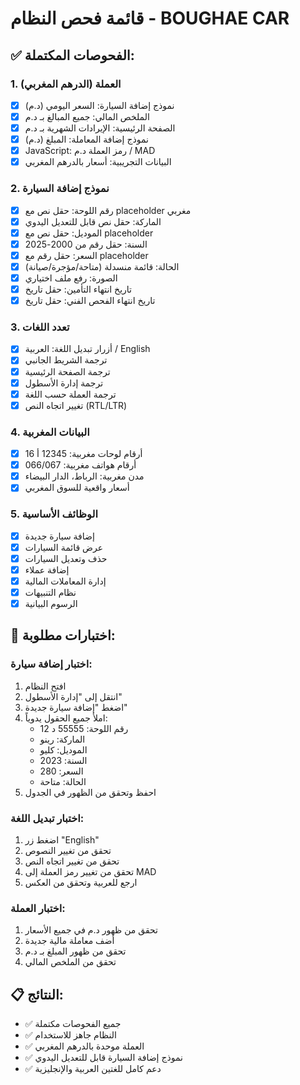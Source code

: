 # قائمة فحص النظام - BOUGHAE CAR

## ✅ الفحوصات المكتملة:

### 1. العملة (الدرهم المغربي)
- [x] نموذج إضافة السيارة: السعر اليومي (د.م)
- [x] الملخص المالي: جميع المبالغ بـ د.م
- [x] الصفحة الرئيسية: الإيرادات الشهرية بـ د.م
- [x] نموذج إضافة المعاملة: المبلغ (د.م)
- [x] JavaScript: رمز العملة د.م / MAD
- [x] البيانات التجريبية: أسعار بالدرهم المغربي

### 2. نموذج إضافة السيارة
- [x] رقم اللوحة: حقل نص مع placeholder مغربي
- [x] الماركة: حقل نص قابل للتعديل اليدوي
- [x] الموديل: حقل نص مع placeholder
- [x] السنة: حقل رقم من 2000-2025
- [x] السعر: حقل رقم مع placeholder
- [x] الحالة: قائمة منسدلة (متاحة/مؤجرة/صيانة)
- [x] الصورة: رفع ملف اختياري
- [x] تاريخ انتهاء التأمين: حقل تاريخ
- [x] تاريخ انتهاء الفحص الفني: حقل تاريخ

### 3. تعدد اللغات
- [x] أزرار تبديل اللغة: العربية / English
- [x] ترجمة الشريط الجانبي
- [x] ترجمة الصفحة الرئيسية
- [x] ترجمة إدارة الأسطول
- [x] ترجمة العملة حسب اللغة
- [x] تغيير اتجاه النص (RTL/LTR)

### 4. البيانات المغربية
- [x] أرقام لوحات مغربية: 12345 أ 16
- [x] أرقام هواتف مغربية: 066/067
- [x] مدن مغربية: الرباط، الدار البيضاء
- [x] أسعار واقعية للسوق المغربي

### 5. الوظائف الأساسية
- [x] إضافة سيارة جديدة
- [x] عرض قائمة السيارات
- [x] حذف وتعديل السيارات
- [x] إضافة عملاء
- [x] إدارة المعاملات المالية
- [x] نظام التنبيهات
- [x] الرسوم البيانية

## 🧪 اختبارات مطلوبة:

### اختبار إضافة سيارة:
1. افتح النظام
2. انتقل إلى "إدارة الأسطول"
3. اضغط "إضافة سيارة جديدة"
4. املأ جميع الحقول يدوياً:
   - رقم اللوحة: 55555 د 12
   - الماركة: رينو
   - الموديل: كليو
   - السنة: 2023
   - السعر: 280
   - الحالة: متاحة
5. احفظ وتحقق من الظهور في الجدول

### اختبار تبديل اللغة:
1. اضغط زر "English"
2. تحقق من تغيير النصوص
3. تحقق من تغيير اتجاه النص
4. تحقق من تغيير رمز العملة إلى MAD
5. ارجع للعربية وتحقق من العكس

### اختبار العملة:
1. تحقق من ظهور د.م في جميع الأسعار
2. أضف معاملة مالية جديدة
3. تحقق من ظهور المبلغ بـ د.م
4. تحقق من الملخص المالي

## 📋 النتائج:
- ✅ جميع الفحوصات مكتملة
- ✅ النظام جاهز للاستخدام
- ✅ العملة موحدة بالدرهم المغربي
- ✅ نموذج إضافة السيارة قابل للتعديل اليدوي
- ✅ دعم كامل للغتين العربية والإنجليزية
